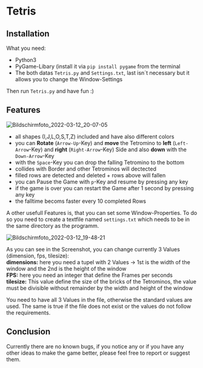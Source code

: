 # Tetris

## Installation

What you need:
- Python3
- PyGame-Libary (install it via `pip install pygame` from the terminal
- The both datas `Tetris.py` and `Settings.txt`, last isn´t necessary but it allows you to change the Window-Settings

Then run `Tetris.py` and have fun :)

## Features

![Bildschirmfoto_2022-03-12_20-07-05](https://user-images.githubusercontent.com/98593245/158031498-ca1a6a07-a166-47f1-8f3f-c2f9c8e9b5e2.png)

- all shapes (I,J,L,O,S,T,Z) included and have also different colors
- you can **Rotate** (`Arrow-Up`-Key) and **move** the Tetromino to **left** (`Left-Arrow`-Key) and **right** (`Right-Arrow`-Key) Side and also **down** with the `Down-Arrow`-Key
- with the `Space`-Key you can drop the falling Tetromino to the bottom
- collides with Border and other Tetrominos will dectected
- filled rows are detected and deleted + rows above will fallen
- you can Pause the Game with `p`-Key and resume by pressing any key
- if the game is over you can restart the Game after 1 second by pressing any key
- the falltime becoms faster every 10 completed Rows

A other usefull Features is, that you can set some Window-Properties. To do so you need to create a textfile named `settings.txt` which needs to be in the same directory as the programm.

![Bildschirmfoto_2022-03-12_19-48-21](https://user-images.githubusercontent.com/98593245/158030907-0868a3ae-637f-44eb-92f7-66550bd88027.png)

As you can see in the Screenshot, you can change currently 3 Values (dimension, fps, tilesize):  
**dimensions:** here you need a tupel with 2 Values -> 1st is the width of the window and the 2nd is the height of the window  
**FPS:** here you need an integer that define the Frames per seconds  
**tilesize:** This value define the size of the bricks of the Tetrominos, the value must be divisible without remainder by the width and height of the window  

You need to have all 3 Values in the file, otherwise the standard values are used. The same is true if the file does not exist or the values do not follow the requirements.


## Conclusion

Currently there are no known bugs, if you notice any or if you have any other ideas to make the game better, please feel free to report or suggest them.
